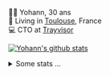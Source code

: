 <p>
  👨🏻 <bold>Yohann</bold>, 30 ans<br/>
  💼 Living in <a href="https://www.google.com/maps?q=toulouse">Toulouse</a>, France<br/>
  💻 CTO at <a href="https://trayvisor.com/">Trayvisor</a><br/>
</p>

<a href="https://github.com/anuraghazra/github-readme-stats"><img align="center" src="https://github-readme-stats-dviw-8taegaswk-yohann84ls-projects.vercel.app//api?username=yohann84L&show_icons=true&include_all_commits=true" alt="Yohann's github stats" /> </a>


<details>
  <summary>Some stats ...</summary><br/>
  

<!--START_SECTION:waka-->
![Code Time](http://img.shields.io/badge/Code%20Time-1%2C342%20hrs%2026%20mins-blue)

![Profile Views](http://img.shields.io/badge/Profile%20Views-0-blue)

**🐱 My GitHub Data** 

> 📦 441.0 kB Used in GitHub's Storage 
 > 
> 🚫 Not Opted to Hire
 > 
> 📜 26 Public Repositories 
 > 
> 🔑 21 Private Repositories 
 > 
**I'm an Early 🐤** 

```text
🌞 Morning                33538 commits       ███████░░░░░░░░░░░░░░░░░░   29.50 % 
🌆 Daytime                65904 commits       ██████████████░░░░░░░░░░░   57.97 % 
🌃 Evening                14078 commits       ███░░░░░░░░░░░░░░░░░░░░░░   12.38 % 
🌙 Night                  172 commits         ░░░░░░░░░░░░░░░░░░░░░░░░░   00.15 % 
```
📅 **I'm Most Productive on Wednesday** 

```text
Monday                   21907 commits       █████░░░░░░░░░░░░░░░░░░░░   19.27 % 
Tuesday                  21330 commits       █████░░░░░░░░░░░░░░░░░░░░   18.76 % 
Wednesday                23005 commits       █████░░░░░░░░░░░░░░░░░░░░   20.23 % 
Thursday                 22843 commits       █████░░░░░░░░░░░░░░░░░░░░   20.09 % 
Friday                   22496 commits       █████░░░░░░░░░░░░░░░░░░░░   19.79 % 
Saturday                 824 commits         ░░░░░░░░░░░░░░░░░░░░░░░░░   00.72 % 
Sunday                   1287 commits        ░░░░░░░░░░░░░░░░░░░░░░░░░   01.13 % 
```


📊 **This Week I Spent My Time On** 

```text
🕑︎ Time Zone: Europe/Paris

💬 Programming Languages: 
Image (svg)              33 mins             ████████████████████████░   94.26 % 
Other                    2 mins              █░░░░░░░░░░░░░░░░░░░░░░░░   05.74 % 

🔥 Editors: 
Zed                      35 mins             █████████████████████████   100.00 % 

💻 Operating System: 
Mac                      35 mins             █████████████████████████   100.00 % 
```

**I Mostly Code in Python** 

```text
Python                   26 repos            ██████████████░░░░░░░░░░░   54.17 % 
Jupyter Notebook         4 repos             ██░░░░░░░░░░░░░░░░░░░░░░░   08.33 % 
JavaScript               3 repos             ██░░░░░░░░░░░░░░░░░░░░░░░   06.25 % 
HTML                     2 repos             █░░░░░░░░░░░░░░░░░░░░░░░░   04.17 % 
Shell                    1 repo              █░░░░░░░░░░░░░░░░░░░░░░░░   02.08 % 
```




 Last Updated on 29/08/2025 00:42:22 UTC
<!--END_SECTION:waka-->
